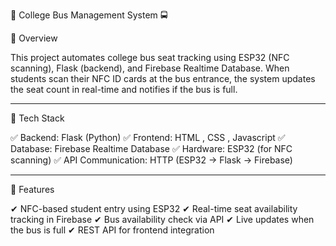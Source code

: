 📌 College Bus Management System 🚍

🔹 Overview

This project automates college bus seat tracking using ESP32 (NFC scanning), Flask (backend), and Firebase Realtime Database. When students scan their NFC ID cards at the bus entrance, the system updates the seat count in real-time and notifies if the bus is full.


---

🔹 Tech Stack

✅ Backend: Flask (Python)
✅ Frontend: HTML , CSS , Javascript 
✅ Database: Firebase Realtime Database
✅ Hardware: ESP32 (for NFC scanning)
✅ API Communication: HTTP (ESP32 → Flask → Firebase)


---

🔹 Features

✔ NFC-based student entry using ESP32
✔ Real-time seat availability tracking in Firebase
✔ Bus availability check via API
✔ Live updates when the bus is full
✔ REST API for frontend integration
